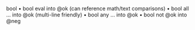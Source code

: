 bool
• bool eval <expr> into @ok (can reference math/text comparisons)
• bool all <pred1> <pred2> … into @ok (multi-line friendly)
• bool any <pred1> <pred2> … into @ok
• bool not @ok into @neg
